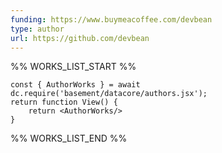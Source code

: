 ```yaml
---
funding: https://www.buymeacoffee.com/devbean
type: author
url: https://github.com/devbean
---
```



%% WORKS_LIST_START %%

```datacorejsx
const { AuthorWorks } = await dc.require('basement/datacore/authors.jsx');
return function View() {
    return <AuthorWorks/>
}
```
%% WORKS_LIST_END %%